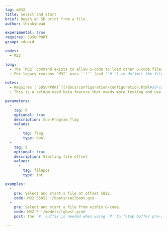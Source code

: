 ```yaml
---
tag: m032
title: Select and Start
brief: Begin an SD print from a file.
author: thinkyhead

experimental: true
requires: SDSUPPORT
group: sdcard

codes:
  - M32

long:
  - The `M32` command exists to allow G-code to load other G-code files and run them as sub-programs. This can be useful to change the start / end gcode for a batch of files without having to edit them all.
  - For legacy reasons `M32` uses '`!`' (and '`#`') to delimit the filepath parameter. The filepath must be the last parameter.

notes:
  - Requires [`SDSUPPORT`](/docs/configuration/configuration.html#sd-card)
  - This is a seldom-used beta feature that needs more testing and use-cases.

parameters:
  -
    tag: P
    optional: true
    description: Sub-Program flag
    values:
      -
        tag: flag
        type: bool
  -
    tag: S
    optional: true
    description: Starting file offset
    values:
      -
        tag: filepos
        type: int

examples:
  -
    pre: Select and start a file at offset 5022.
    code: M32 S5022 !/boats/sailboat.gco
  -
    pre: Select and start a file from within G-code.
    code: M32 P !/models/lgbust.gco#
    post: The `#` suffix is needed when using `P` to "stop buffer pre-reading" so no commands after `M32` will go into the buffer until after it returns.

---
```

